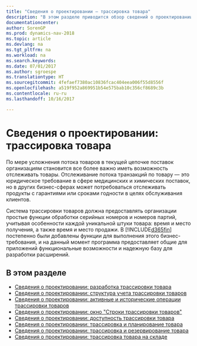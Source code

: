 ```yaml
---
title: "Сведения о проектировании — трассировка товара"
description: "В этом разделе приводится обзор сведений о проектировании трассировки товаров."
documentationcenter: 
author: SorenGP
ms.prod: dynamics-nav-2018
ms.topic: article
ms.devlang: na
ms.tgt_pltfrm: na
ms.workload: na
ms.search.keywords: 
ms.date: 07/01/2017
ms.author: sgroespe
ms.translationtype: HT
ms.sourcegitcommit: 4fefaef7380ac10836fcac404eea006f55d8556f
ms.openlocfilehash: a519f952a869951b54e575bab10c356cf8689c3b
ms.contentlocale: ru-ru
ms.lasthandoff: 10/16/2017

---
```

# <a name="design-details-item-tracking"></a>Сведения о проектировании: трассировка товара
По мере усложнения потока товаров в текущей цепочке поставок организациям становится все более важно иметь возможность отслеживать товары. Отслеживание потока транзакций по товару — это юридическое требование в сфере медицинских и химических поставок, но в других бизнес-сферах может потребоваться отслеживать продукты с гарантиями или сроками годности в целях обслуживания клиентов.  

Система трассировки товаров должна предоставлять организации простые функции обработки серийных номеров и номеров партий, учитывая особенности каждой уникальной штуки товара: время и место получения, а также время и место продажи. В [!INCLUDE[d365fin](includes/d365fin_md.md)] постепенно были добавлены функции для выполнения этого бизнес-требования, и на данный момент программа предоставляет общие для приложений функциональные возможности и надежную базу для разработки расширений.  

## <a name="in-this-section"></a>В этом разделе  
* [Сведения о проектировании: разработка трассировки товара](design-details-item-tracking-design.md)  
* [Сведения о проектировании: структура учета трассировки товаров](design-details-item-tracking-posting-structure.md)  
* [Сведения о проектировании: активные и исторические операции трассировки товаров](design-details-active-versus-historic-item-tracking-entries.md)  
* [Сведения о проектировании: окно "Строки трассировки товаров"](design-details-item-tracking-lines-window.md)  
* [Сведения о проектировании: доступность трассировки товара](design-details-item-tracking-availability.md)  
* [Сведения о проектировании: трассировка и планирование товара](design-details-item-tracking-and-planning.md)  
* [Сведения о проектировании: трассировка и резервирование товара](design-details-item-tracking-and-reservations.md)  
* [Сведения о проектировании: трассировка товара на складе](design-details-item-tracking-in-the-warehouse.md)

